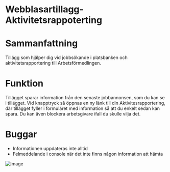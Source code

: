 # Webblasartillagg-Aktivitetsrappoterting

# Sammanfattning
Tillägg som hjälper dig vid jobbsökande i platsbanken och aktivitetsrapportering till Arbetsförmedlingen.

# Funktion
Tillägget sparar information från den senaste jobbannonsen, som du kan se i tillägget. Vid knapptryck så öppnas en ny länk till din Aktivitesrapportering,
där tillägget fyller i formuläret med information så att du enkelt sedan kan spara. Du kan även blockera arbetsgivare ifall du skulle vilja det.

# Buggar
<ul>
  <li>Informationen uppdateras inte alltid</li>
  <li>Felmeddelande i console när det inte finns någon information att hämta</li>
</ul>

![image](https://user-images.githubusercontent.com/72137367/217593147-5f431938-c9cc-4cf7-b38e-1d32dff342d9.png)
